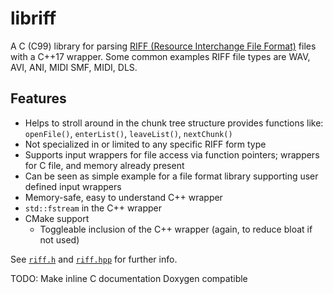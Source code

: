 # libriff

A C (C99) library for parsing [RIFF (Resource Interchange File Format)](https://en.wikipedia.org/wiki/Resource_Interchange_File_Format) files with a C++17 wrapper. Some common examples RIFF file types are WAV, AVI, ANI, MIDI SMF, MIDI, DLS.

## Features

- Helps to stroll around in the chunk tree structure
  provides functions like: `openFile()`, `enterList()`, `leaveList()`, `nextChunk()`
- Not specialized in or limited to any specific RIFF form type
- Supports input wrappers for file access via function pointers; wrappers for C file, and memory already present
- Can be seen as simple example for a file format library supporting user defined input wrappers
- Memory-safe, easy to understand C++ wrapper
- `std::fstream` in the C++ wrapper
- CMake support
  - Toggleable inclusion of the C++ wrapper (again, to reduce bloat if not used)

See [`riff.h`](riff.h) and [`riff.hpp`](riff.hpp) for further info.

TODO:
Make inline C documentation Doxygen compatible
